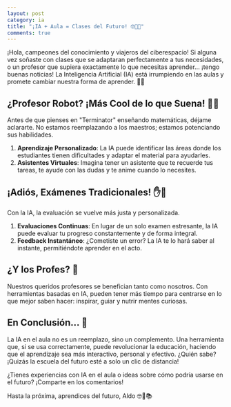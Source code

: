```yaml
---
layout: post
category: ia
title: "¡IA + Aula = Clases del Futuro! 🤓🤖🎒"
comments: true
---
```



¡Hola, campeones del conocimiento y viajeros del ciberespacio! Si alguna vez soñaste con clases que se adaptaran perfectamente a tus necesidades, o un profesor que supiera exactamente lo que necesitas aprender... ¡tengo buenas noticias! La Inteligencia Artificial (IA) está irrumpiendo en las aulas y promete cambiar nuestra forma de aprender. 📘🚀

## ¿Profesor Robot? ¡Más Cool de lo que Suena! 🤖🍎

Antes de que pienses en "Terminator" enseñando matemáticas, déjame aclararte. No estamos reemplazando a los maestros; estamos potenciando sus habilidades.

1. **Aprendizaje Personalizado**: La IA puede identificar las áreas donde los estudiantes tienen dificultades y adaptar el material para ayudarles.
2. **Asistentes Virtuales**: Imagina tener un asistente que te recuerde tus tareas, te ayude con las dudas y te anime cuando lo necesites.

## ¡Adiós, Exámenes Tradicionales! ✋📝

Con la IA, la evaluación se vuelve más justa y personalizada.

1. **Evaluaciones Continuas**: En lugar de un solo examen estresante, la IA puede evaluar tu progreso constantemente y de forma integral.
2. **Feedback Instantáneo**: ¿Cometiste un error? La IA te lo hará saber al instante, permitiéndote aprender en el acto.

## ¿Y los Profes? 🍎

Nuestros queridos profesores se benefician tanto como nosotros. Con herramientas basadas en IA, pueden tener más tiempo para centrarse en lo que mejor saben hacer: inspirar, guiar y nutrir mentes curiosas.

## En Conclusión... 🌟

La IA en el aula no es un reemplazo, sino un complemento. Una herramienta que, si se usa correctamente, puede revolucionar la educación, haciendo que el aprendizaje sea más interactivo, personal y efectivo. ¿Quién sabe? ¡Quizás la escuela del futuro esté a solo un clic de distancia!

¿Tienes experiencias con IA en el aula o ideas sobre cómo podría usarse en el futuro? ¡Comparte en los comentarios!

Hasta la próxima, aprendices del futuro,
Aldo 🤓🤖📚


